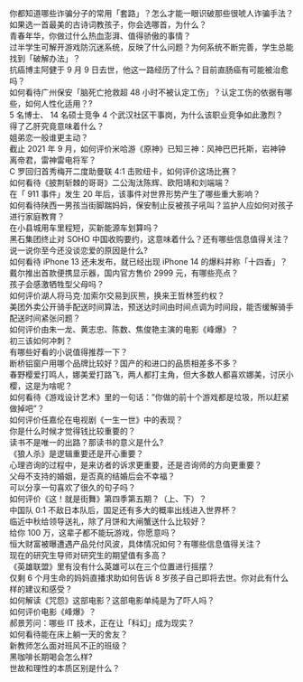 你都知道哪些诈骗分子的常用「套路」？怎么才能一眼识破那些很唬人诈骗手法？  
如果选一首最美的古诗词教孩子，你会选哪首，为什么？  
青春年华，你做过什么热血澎湃、值得骄傲的事情？  
过半学生可解开游戏防沉迷系统，反映了什么问题？为何系统不断完善，学生总能找到「破解办法」？  
抗癌博主阿健于 9 月 9 日去世，他这一路经历了什么？目前直肠癌有可能被治愈吗？  
如何看待广州保安「脑死亡抢救超 48 小时不被认定工伤」？认定工伤的依据有哪些，如何人性化适用？?  
5 名博士、 14 名硕士竞争 4 个武汉社区干事岗，为什么该职业竞争如此激烈？  
得了乙肝究竟意味着什么？  
姐弟恋一般谁更主动？  
截止 2021 年 9 月，如何评价米哈游《原神》已知三神：风神巴巴托斯，岩神钟离帝君，雷神雷电将军？  
C 罗回归首秀梅开二度助曼联 4:1 击败纽卡，如何评价这场比赛？  
如何看待《披荆斩棘的哥哥》二公淘汰陈辉、欧阳靖和刘端端？  
在「 911 事件」发生 20 年后，该事件对世界形势产生了哪些重大影响？  
如何看待陕西一男孩当街脚踹妈妈，保安制止反被孩子吼叫？监护人应如何对孩子进行家庭教育？  
在小县城用车里程短，买新能源车划算吗？  
黑石集团终止对 SOHO 中国收购要约，这意味着什么？还有哪些信息值得关注？  
说一说你至今还没谈恋爱的原因是什么?  
如何看待 iPhone 13 还未发布，就已经出现 iPhone 14 的爆料并称「十四香」？  
戴尔推出首款便携显示器，国内官方售价 2999 元，有哪些亮点？  
孩子会感激牺牲型父母吗？  
如何评价湖人将马克·加索尔交易到灰熊，换来王哲林签约权？  
美团外卖公开骑手配送时间算法，预送达时间由时间点调为时间段，能否缓解骑手配送时间紧张问题？  
如何评价由朱一龙、黄志忠、陈数、焦俊艳主演的电影《峰爆》？  
初三该如何冲刺？  
有哪些好看的小说值得推荐一下？  
断桥铝窗户用哪个品牌比较好？国产的和进口的品质相差多不多？  
春野樱爱打鸣人，娜美爱打路飞，两人都打主角，但大多数人都喜欢娜美，讨厌小樱，这是为啥呢？  
如何看待《游戏设计艺术》里的一句话：”你做的前十个游戏都是垃圾，所以赶紧做掉吧”？  
如何评价任嘉伦在电视剧《一生一世》中的表现？  
你是什么时候才觉得钱比较重要的？  
读书不是唯一的出路？那读书的意义是什么?  
《狼人杀》是逻辑重要还是开心重要？  
心理咨询的过程中，是来访者的诉求更重要，还是咨询师的方向更重要？  
父母不支持的婚姻，是否真的结婚后会不幸福？  
可以分享一句喜欢了很久的句子吗？  
如何评价《这！就是街舞》第四季第五期？（上、下）？  
中国队 0:1 不敌日本队后，国足还有多大的概率出线进入世界杯？  
临近中秋给领导送礼，除了月饼和大闸蟹送什么比较好？  
给你 100 万，这辈子都不能玩游戏，你愿意吗？  
恒大财富被曝遭遇产品兑付风波，具体情况如何？有哪些信息值得关注？  
现在的研究生导师对研究生的期望值有多高？  
《英雄联盟》里有没有什么英雄可以在三个位置进行摇摆？  
仅剩 6 个月生命的妈妈直播求助如何告诉 8 岁孩子自己即将去世。你对此有什么样的建议和感受？  
如何解读《咒怨》这部电影？这部电影单纯是为了吓人吗？  
如何评价电影《峰爆》？  
郝景芳问：哪些 IT 技术，正在让「科幻」成为现实？  
如何看待能在床上躺一天的舍友？  
新教师怎么面对班风不正的班级？  
黑咖啡长期喝会怎么样?  
世故和理性的本质区别是什么？  
